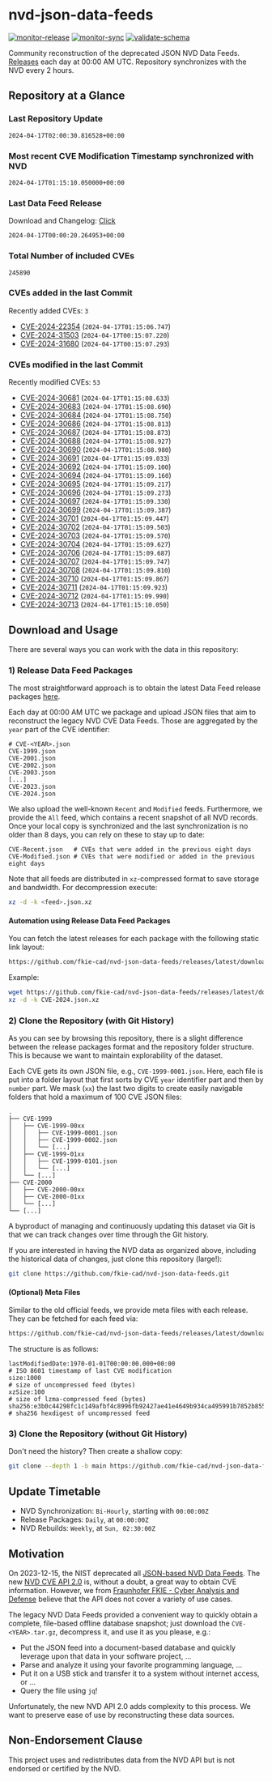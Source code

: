 # nvd-json-data-feeds

[![monitor-release](https://github.com/fkie-cad/nvd-json-data-feeds/actions/workflows/monitor_release.yml/badge.svg)](https://github.com/fkie-cad/nvd-json-data-feeds/actions/workflows/monitor_release.yml)
[![monitor-sync](https://github.com/fkie-cad/nvd-json-data-feeds/actions/workflows/monitor_sync.yml/badge.svg)](https://github.com/fkie-cad/nvd-json-data-feeds/actions/workflows/monitor_sync.yml)
[![validate-schema](https://github.com/fkie-cad/nvd-json-data-feeds/actions/workflows/validate_schema.yml/badge.svg)](https://github.com/fkie-cad/nvd-json-data-feeds/actions/workflows/validate_schema.yml)

Community reconstruction of the deprecated JSON NVD Data Feeds.
[Releases](https://github.com/fkie-cad/nvd-json-data-feeds/releases/latest) each day at 00:00 AM UTC.
Repository synchronizes with the NVD every 2 hours.

## Repository at a Glance

### Last Repository Update

```plain
2024-04-17T02:00:30.816528+00:00
```

### Most recent CVE Modification Timestamp synchronized with NVD

```plain
2024-04-17T01:15:10.050000+00:00
```

### Last Data Feed Release

Download and Changelog: [Click](https://github.com/fkie-cad/nvd-json-data-feeds/releases/latest)

```plain
2024-04-17T00:00:20.264953+00:00
```

### Total Number of included CVEs

```plain
245890
```

### CVEs added in the last Commit

Recently added CVEs: `3`

- [CVE-2024-22354](CVE-2024/CVE-2024-223xx/CVE-2024-22354.json) (`2024-04-17T01:15:06.747`)
- [CVE-2024-31503](CVE-2024/CVE-2024-315xx/CVE-2024-31503.json) (`2024-04-17T00:15:07.220`)
- [CVE-2024-31680](CVE-2024/CVE-2024-316xx/CVE-2024-31680.json) (`2024-04-17T00:15:07.293`)


### CVEs modified in the last Commit

Recently modified CVEs: `53`

- [CVE-2024-30681](CVE-2024/CVE-2024-306xx/CVE-2024-30681.json) (`2024-04-17T01:15:08.633`)
- [CVE-2024-30683](CVE-2024/CVE-2024-306xx/CVE-2024-30683.json) (`2024-04-17T01:15:08.690`)
- [CVE-2024-30684](CVE-2024/CVE-2024-306xx/CVE-2024-30684.json) (`2024-04-17T01:15:08.750`)
- [CVE-2024-30686](CVE-2024/CVE-2024-306xx/CVE-2024-30686.json) (`2024-04-17T01:15:08.813`)
- [CVE-2024-30687](CVE-2024/CVE-2024-306xx/CVE-2024-30687.json) (`2024-04-17T01:15:08.873`)
- [CVE-2024-30688](CVE-2024/CVE-2024-306xx/CVE-2024-30688.json) (`2024-04-17T01:15:08.927`)
- [CVE-2024-30690](CVE-2024/CVE-2024-306xx/CVE-2024-30690.json) (`2024-04-17T01:15:08.980`)
- [CVE-2024-30691](CVE-2024/CVE-2024-306xx/CVE-2024-30691.json) (`2024-04-17T01:15:09.033`)
- [CVE-2024-30692](CVE-2024/CVE-2024-306xx/CVE-2024-30692.json) (`2024-04-17T01:15:09.100`)
- [CVE-2024-30694](CVE-2024/CVE-2024-306xx/CVE-2024-30694.json) (`2024-04-17T01:15:09.160`)
- [CVE-2024-30695](CVE-2024/CVE-2024-306xx/CVE-2024-30695.json) (`2024-04-17T01:15:09.217`)
- [CVE-2024-30696](CVE-2024/CVE-2024-306xx/CVE-2024-30696.json) (`2024-04-17T01:15:09.273`)
- [CVE-2024-30697](CVE-2024/CVE-2024-306xx/CVE-2024-30697.json) (`2024-04-17T01:15:09.330`)
- [CVE-2024-30699](CVE-2024/CVE-2024-306xx/CVE-2024-30699.json) (`2024-04-17T01:15:09.387`)
- [CVE-2024-30701](CVE-2024/CVE-2024-307xx/CVE-2024-30701.json) (`2024-04-17T01:15:09.447`)
- [CVE-2024-30702](CVE-2024/CVE-2024-307xx/CVE-2024-30702.json) (`2024-04-17T01:15:09.503`)
- [CVE-2024-30703](CVE-2024/CVE-2024-307xx/CVE-2024-30703.json) (`2024-04-17T01:15:09.570`)
- [CVE-2024-30704](CVE-2024/CVE-2024-307xx/CVE-2024-30704.json) (`2024-04-17T01:15:09.627`)
- [CVE-2024-30706](CVE-2024/CVE-2024-307xx/CVE-2024-30706.json) (`2024-04-17T01:15:09.687`)
- [CVE-2024-30707](CVE-2024/CVE-2024-307xx/CVE-2024-30707.json) (`2024-04-17T01:15:09.747`)
- [CVE-2024-30708](CVE-2024/CVE-2024-307xx/CVE-2024-30708.json) (`2024-04-17T01:15:09.810`)
- [CVE-2024-30710](CVE-2024/CVE-2024-307xx/CVE-2024-30710.json) (`2024-04-17T01:15:09.867`)
- [CVE-2024-30711](CVE-2024/CVE-2024-307xx/CVE-2024-30711.json) (`2024-04-17T01:15:09.923`)
- [CVE-2024-30712](CVE-2024/CVE-2024-307xx/CVE-2024-30712.json) (`2024-04-17T01:15:09.990`)
- [CVE-2024-30713](CVE-2024/CVE-2024-307xx/CVE-2024-30713.json) (`2024-04-17T01:15:10.050`)


## Download and Usage

There are several ways you can work with the data in this repository:

### 1) Release Data Feed Packages

The most straightforward approach is to obtain the latest Data Feed release packages [here](https://github.com/fkie-cad/nvd-json-data-feeds/releases/latest).

Each day at 00:00 AM UTC we package and upload JSON files that aim to reconstruct the legacy NVD CVE Data Feeds.
Those are aggregated by the `year` part of the CVE identifier:

```
# CVE-<YEAR>.json
CVE-1999.json
CVE-2001.json
CVE-2002.json
CVE-2003.json
[...]
CVE-2023.json
CVE-2024.json
```

We also upload the well-known `Recent` and `Modified` feeds.
Furthermore, we provide the `All` feed, which contains a recent snapshot of all NVD records.
Once your local copy is synchronized and the last synchronization is no older than 8 days, you can rely on these to stay up to date:

```plain
CVE-Recent.json   # CVEs that were added in the previous eight days
CVE-Modified.json # CVEs that were modified or added in the previous eight days
```

Note that all feeds are distributed in `xz`-compressed format to save storage and bandwidth.
For decompression execute:

```sh
xz -d -k <feed>.json.xz
```

#### Automation using Release Data Feed Packages

You can fetch the latest releases for each package with the following static link layout:

```sh
https://github.com/fkie-cad/nvd-json-data-feeds/releases/latest/download/CVE-<YEAR>.json.xz
```

Example:

```sh
wget https://github.com/fkie-cad/nvd-json-data-feeds/releases/latest/download/CVE-2024.json.xz
xz -d -k CVE-2024.json.xz
```

### 2) Clone the Repository (with Git History)

As you can see by browsing this repository, there is a slight difference between the release packages format and the repository folder structure.
This is because we want to maintain explorability of the dataset.

Each CVE gets its own JSON file, e.g., `CVE-1999-0001.json`.
Here, each file is put into a folder layout that first sorts by CVE `year` identifier part and then by `number` part.
We mask (`xx`) the last two digits to create easily navigable folders that hold a maximum of 100 CVE JSON files:

```plain
.
├── CVE-1999
│   ├── CVE-1999-00xx
│   │   ├── CVE-1999-0001.json
│   │   ├── CVE-1999-0002.json
│   │   └── [...]
│   ├── CVE-1999-01xx
│   │   ├── CVE-1999-0101.json
│   │   └── [...]
│   └── [...]
├── CVE-2000
│   ├── CVE-2000-00xx
│   ├── CVE-2000-01xx
│   └── [...]
└── [...]
```

A byproduct of managing and continuously updating this dataset via Git is that we can track changes over time through the Git history.

If you are interested in having the NVD data as organized above, including the historical data of changes, just clone this repository (large!):

```sh
git clone https://github.com/fkie-cad/nvd-json-data-feeds.git
```

#### (Optional) Meta Files

Similar to the old official feeds, we provide meta files with each release. They can be fetched for each feed via:

```sh
https://github.com/fkie-cad/nvd-json-data-feeds/releases/latest/download/CVE-<YEAR>.meta
```

The structure is as follows:

```plain
lastModifiedDate:1970-01-01T00:00:00.000+00:00                          # ISO 8601 timestamp of last CVE modification
size:1000                                                               # size of uncompressed feed (bytes)
xzSize:100                                                              # size of lzma-compressed feed (bytes)
sha256:e3b0c44298fc1c149afbf4c8996fb92427ae41e4649b934ca495991b7852b855 # sha256 hexdigest of uncompressed feed
```

### 3) Clone the Repository (without Git History)

Don't need the history? Then create a shallow copy:

```sh
git clone --depth 1 -b main https://github.com/fkie-cad/nvd-json-data-feeds.git
```


## Update Timetable

* NVD Synchronization: `Bi-Hourly`, starting with `00:00:00Z`
* Release Packages: `Daily`, at `00:00:00Z`
* NVD Rebuilds: `Weekly`, at `Sun, 02:30:00Z`


## Motivation

On 2023-12-15, the NIST deprecated all [JSON-based NVD Data Feeds](https://nvd.nist.gov/vuln/data-feeds#divRetirementBanner-1).
The new [NVD CVE API 2.0](https://nvd.nist.gov/developers/vulnerabilities) is, without a doubt, a great way to obtain CVE information.
However, we from [Fraunhofer FKIE - Cyber Analysis and Defense](https://www.fkie.fraunhofer.de/en/departments/cad.html) believe that the API does not cover a variety of use cases.

The legacy NVD Data Feeds provided a convenient way to quickly obtain a complete, file-based offline database snapshot; just download the `CVE-<YEAR>.tar.gz`, decompress it, and use it as you please, e.g.:

- Put the JSON feed into a document-based database and quickly leverage upon that data in your software project, ...
- Parse and analyze it using your favorite programming language, ...
- Put it on a USB stick and transfer it to a system without internet access, or ...
- Query the file using `jq`!

Unfortunately, the new NVD API 2.0 adds complexity to this process.
We want to preserve ease of use by reconstructing these data sources.

## Non-Endorsement Clause

This project uses and redistributes data from the NVD API but is not endorsed or certified by the NVD.